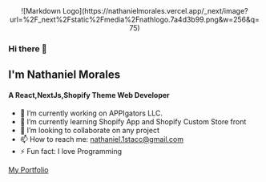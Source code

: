 <div style="text-align: center;">
![Markdown Logo](https://nathanielmorales.vercel.app/_next/image?url=%2F_next%2Fstatic%2Fmedia%2Fnathlogo.7a4d3b99.png&w=256&q=75)
</div>


### Hi there 👋
## I'm Nathaniel Morales
#### A React,NextJs,Shopify Theme Web Developer

- 🔭 I’m currently working on APPIgators LLC.
- 🌱 I’m currently learning Shopify App and Shopify Custom Store front
- 👯 I’m looking to collaborate on any project  
- 📫 How to reach me: nathaniel.1stacc@gmail.com 
- ⚡ Fun fact: I love Programming

[My Portfolio](https://nathanielmorales.vercel.app "nathaniel Morales")
